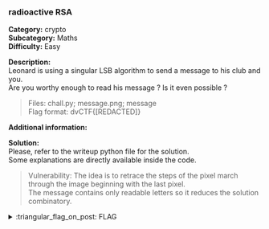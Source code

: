 ### radioactive RSA
**Category:** crypto  
**Subcategory:** Maths  
**Difficulty:** Easy  
  
**Description:**  
Leonard is using a singular LSB algorithm to send a message to his club and you.  
Are you worthy enough to read his message ? Is it even possible ?  

> Files: chall.py; message.png; message  
> Flag format: dvCTF{[REDACTED]}  

**Additional information:**  
  

**Solution:**  
Please, refer to the writeup python file for the solution.  
Some explanations are directly available inside the code.  

> Vulnerability: The idea is to retrace the steps of the pixel march through the image beginning with the last pixel.  
> The message contains only readable letters so it reduces the solution combinatory.
  
<details>
  <summary>:triangular_flag_on_post: FLAG</summary>

  ```
  dvCTF{W3lc0m3_4ll_T0_Cr9pt0gr4ph9!}
  ```
</details>
